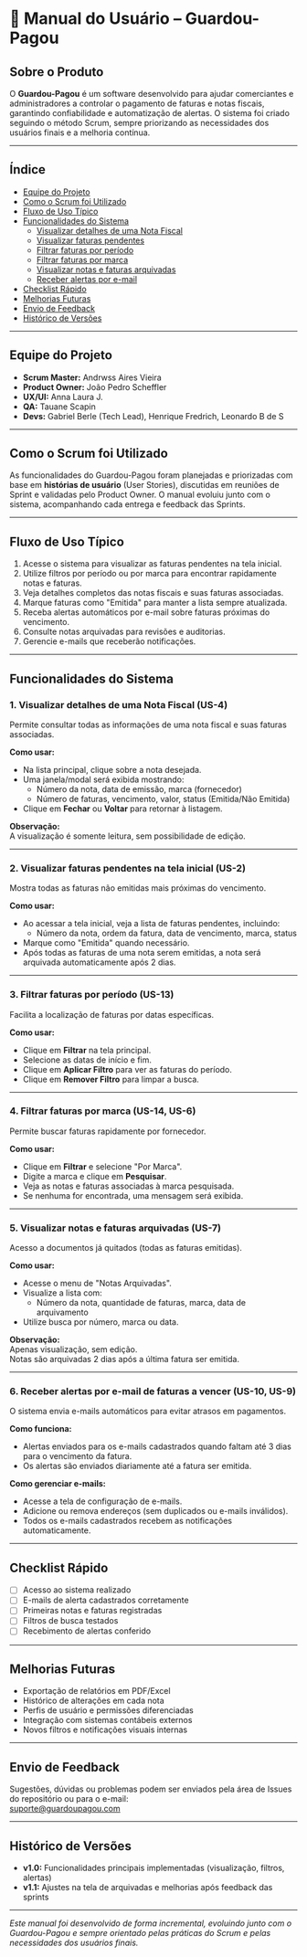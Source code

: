 
# 📖 Manual do Usuário – Guardou-Pagou

## Sobre o Produto

O **Guardou-Pagou** é um software desenvolvido para ajudar comerciantes e administradores a controlar o pagamento de faturas e notas fiscais, garantindo confiabilidade e automatização de alertas. O sistema foi criado seguindo o método Scrum, sempre priorizando as necessidades dos usuários finais e a melhoria contínua.

---

## Índice

- [Equipe do Projeto](#equipe-do-projeto)
- [Como o Scrum foi Utilizado](#como-o-scrum-foi-utilizado)
- [Fluxo de Uso Típico](#fluxo-de-uso-típico)
- [Funcionalidades do Sistema](#funcionalidades-do-sistema)
    - [Visualizar detalhes de uma Nota Fiscal](#1-visualizar-detalhes-de-uma-nota-fiscal-us-4)
    - [Visualizar faturas pendentes](#2-visualizar-faturas-pendentes-na-tela-inicial-us-2)
    - [Filtrar faturas por período](#3-filtrar-faturas-por-período-us-13)
    - [Filtrar faturas por marca](#4-filtrar-faturas-por-marca-us-14-us-6)
    - [Visualizar notas e faturas arquivadas](#5-visualizar-notas-e-faturas-arquivadas-us-7)
    - [Receber alertas por e-mail](#6-receber-alertas-por-e-mail-de-faturas-a-vencer-us-10-us-9)
- [Checklist Rápido](#checklist-rápido)
- [Melhorias Futuras](#melhorias-futuras)
- [Envio de Feedback](#envio-de-feedback)
- [Histórico de Versões](#histórico-de-versões)

---

## Equipe do Projeto

- **Scrum Master:** Andrwss Aires Vieira  
- **Product Owner:** João Pedro Scheffler  
- **UX/UI:** Anna Laura J.  
- **QA:** Tauane Scapin  
- **Devs:** Gabriel Berle (Tech Lead), Henrique Fredrich, Leonardo B de S

---

## Como o Scrum foi Utilizado

As funcionalidades do Guardou-Pagou foram planejadas e priorizadas com base em **histórias de usuário** (User Stories), discutidas em reuniões de Sprint e validadas pelo Product Owner. O manual evoluiu junto com o sistema, acompanhando cada entrega e feedback das Sprints.

---

## Fluxo de Uso Típico

1. Acesse o sistema para visualizar as faturas pendentes na tela inicial.
2. Utilize filtros por período ou por marca para encontrar rapidamente notas e faturas.
3. Veja detalhes completos das notas fiscais e suas faturas associadas.
4. Marque faturas como "Emitida" para manter a lista sempre atualizada.
5. Receba alertas automáticos por e-mail sobre faturas próximas do vencimento.
6. Consulte notas arquivadas para revisões e auditorias.
7. Gerencie e-mails que receberão notificações.

---

## Funcionalidades do Sistema

### 1. Visualizar detalhes de uma Nota Fiscal (US-4)

Permite consultar todas as informações de uma nota fiscal e suas faturas associadas.

**Como usar:**  
- Na lista principal, clique sobre a nota desejada.
- Uma janela/modal será exibida mostrando:
  - Número da nota, data de emissão, marca (fornecedor)
  - Número de faturas, vencimento, valor, status (Emitida/Não Emitida)
- Clique em **Fechar** ou **Voltar** para retornar à listagem.

**Observação:**  
A visualização é somente leitura, sem possibilidade de edição.

---

### 2. Visualizar faturas pendentes na tela inicial (US-2)

Mostra todas as faturas não emitidas mais próximas do vencimento.

**Como usar:**  
- Ao acessar a tela inicial, veja a lista de faturas pendentes, incluindo:
  - Número da nota, ordem da fatura, data de vencimento, marca, status
- Marque como "Emitida" quando necessário.
- Após todas as faturas de uma nota serem emitidas, a nota será arquivada automaticamente após 2 dias.

---

### 3. Filtrar faturas por período (US-13)

Facilita a localização de faturas por datas específicas.

**Como usar:**  
- Clique em **Filtrar** na tela principal.
- Selecione as datas de início e fim.
- Clique em **Aplicar Filtro** para ver as faturas do período.
- Clique em **Remover Filtro** para limpar a busca.

---

### 4. Filtrar faturas por marca (US-14, US-6)

Permite buscar faturas rapidamente por fornecedor.

**Como usar:**  
- Clique em **Filtrar** e selecione "Por Marca".
- Digite a marca e clique em **Pesquisar**.
- Veja as notas e faturas associadas à marca pesquisada.
- Se nenhuma for encontrada, uma mensagem será exibida.

---

### 5. Visualizar notas e faturas arquivadas (US-7)

Acesso a documentos já quitados (todas as faturas emitidas).

**Como usar:**  
- Acesse o menu de "Notas Arquivadas".
- Visualize a lista com:
  - Número da nota, quantidade de faturas, marca, data de arquivamento
- Utilize busca por número, marca ou data.

**Observação:**  
Apenas visualização, sem edição.  
Notas são arquivadas 2 dias após a última fatura ser emitida.

---

### 6. Receber alertas por e-mail de faturas a vencer (US-10, US-9)

O sistema envia e-mails automáticos para evitar atrasos em pagamentos.

**Como funciona:**  
- Alertas enviados para os e-mails cadastrados quando faltam até 3 dias para o vencimento da fatura.
- Os alertas são enviados diariamente até a fatura ser emitida.

**Como gerenciar e-mails:**  
- Acesse a tela de configuração de e-mails.
- Adicione ou remova endereços (sem duplicados ou e-mails inválidos).
- Todos os e-mails cadastrados recebem as notificações automaticamente.

---

## Checklist Rápido

- [ ] Acesso ao sistema realizado
- [ ] E-mails de alerta cadastrados corretamente
- [ ] Primeiras notas e faturas registradas
- [ ] Filtros de busca testados
- [ ] Recebimento de alertas conferido

---

## Melhorias Futuras

- Exportação de relatórios em PDF/Excel
- Histórico de alterações em cada nota
- Perfis de usuário e permissões diferenciadas
- Integração com sistemas contábeis externos
- Novos filtros e notificações visuais internas

---

## Envio de Feedback

Sugestões, dúvidas ou problemas podem ser enviados pela área de Issues do repositório ou para o e-mail:  
[suporte@guardoupagou.com](mailto:suporte@guardoupagou.com)

---

## Histórico de Versões

- **v1.0:** Funcionalidades principais implementadas (visualização, filtros, alertas)
- **v1.1:** Ajustes na tela de arquivadas e melhorias após feedback das sprints

---

*Este manual foi desenvolvido de forma incremental, evoluindo junto com o Guardou-Pagou e sempre orientado pelas práticas do Scrum e pelas necessidades dos usuários finais.*
